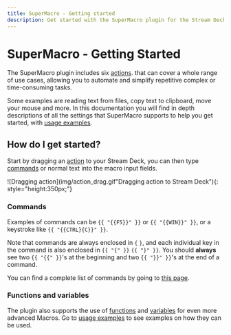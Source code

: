 ```yaml
---
title: SuperMacro - Getting started
description: Get started with the SuperMacro plugin for the Stream Deck and automate repetitive tasks with ease. Learn about the available actions, commands, functions, and variables supported by SuperMacro. Explore usage examples and start simplifying your workflow today.
---
```


# SuperMacro - Getting Started

The SuperMacro plugin includes six [actions](./actions.md). that can cover a whole range of use cases, allowing you to automate and simplify repetitive complex or time-consuming tasks. 

Some examples are reading text from files, copy text to clipboard, move your mouse and more. In this documentation you will find in depth descriptions of all the settings that SuperMacro supports to help you get started, with [usage examples](./examples.md).

## How do I get started?
Start by dragging an [action](./actions.md) to your Stream Deck, you can then type [commands](./commands.md) or normal text into the macro input fields.

![Dragging action](img/action_drag.gif"Dragging action to Stream Deck"){: style="height:350px;"}

### Commands
Examples of commands can be `{{ "{{F5}}" }}` or `{{ "{{WIN}}" }}`, or a keystroke like `{{ "{{CTRL}{C}}" }}`.

Note that commands are always enclosed in `{` `}`, and each individual key in the command is also enclosed in `{{ "{" }}` `{{ "}" }}`. You should **always** see two `{{ "{{" }}`'s at the beginning and two `{{ "}}" }}`'s at the end of a command.

You can find a complete list of commands by going to [this page](./commands.md).

### Functions and variables

The plugin also supports the use of [functions](./functions.md) and [variables](./variables.md) for even more advanced Macros. Go to [usage examples](./examples.md) to see examples on how they can be used.
